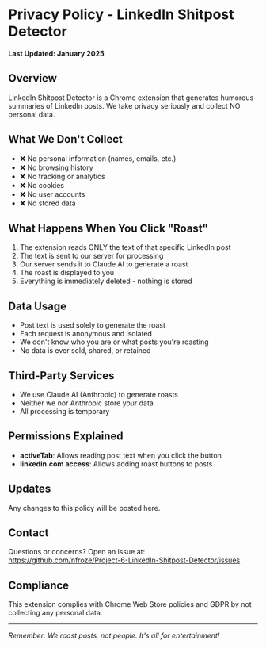 # Privacy Policy - LinkedIn Shitpost Detector

**Last Updated: January 2025**

## Overview
LinkedIn Shitpost Detector is a Chrome extension that generates humorous summaries of LinkedIn posts. We take privacy seriously and collect NO personal data.

## What We Don't Collect
- ❌ No personal information (names, emails, etc.)
- ❌ No browsing history
- ❌ No tracking or analytics
- ❌ No cookies
- ❌ No user accounts
- ❌ No stored data

## What Happens When You Click "Roast"
1. The extension reads ONLY the text of that specific LinkedIn post
2. The text is sent to our server for processing
3. Our server sends it to Claude AI to generate a roast
4. The roast is displayed to you
5. Everything is immediately deleted - nothing is stored

## Data Usage
- Post text is used solely to generate the roast
- Each request is anonymous and isolated
- We don't know who you are or what posts you're roasting
- No data is ever sold, shared, or retained

## Third-Party Services
- We use Claude AI (Anthropic) to generate roasts
- Neither we nor Anthropic store your data
- All processing is temporary

## Permissions Explained
- **activeTab**: Allows reading post text when you click the button
- **linkedin.com access**: Allows adding roast buttons to posts

## Updates
Any changes to this policy will be posted here.

## Contact
Questions or concerns? Open an issue at: https://github.com/nfroze/Project-6-LinkedIn-Shitpost-Detector/issues

## Compliance
This extension complies with Chrome Web Store policies and GDPR by not collecting any personal data.

---
*Remember: We roast posts, not people. It's all for entertainment!*
